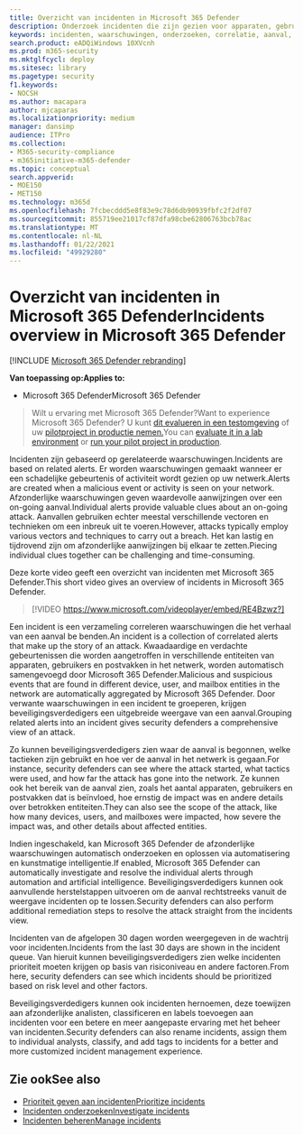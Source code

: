 ```yaml
---
title: Overzicht van incidenten in Microsoft 365 Defender
description: Onderzoek incidenten die zijn gezien voor apparaten, gebruikers en postvakken.
keywords: incidenten, waarschuwingen, onderzoeken, correlatie, aanval, machines, apparaten, gebruikers, identiteiten, identiteit, postvak, e-mail, 365, microsoft, m365
search.product: eADQiWindows 10XVcnh
ms.prod: m365-security
ms.mktglfcycl: deploy
ms.sitesec: library
ms.pagetype: security
f1.keywords:
- NOCSH
ms.author: macapara
author: mjcaparas
ms.localizationpriority: medium
manager: dansimp
audience: ITPro
ms.collection:
- M365-security-compliance
- m365initiative-m365-defender
ms.topic: conceptual
search.appverid:
- MOE150
- MET150
ms.technology: m365d
ms.openlocfilehash: 7fcbecddd5e8f83e9c78d6db90939fbfc2f2df07
ms.sourcegitcommit: 855719ee21017cf87dfa98cbe62806763bcb78ac
ms.translationtype: MT
ms.contentlocale: nl-NL
ms.lasthandoff: 01/22/2021
ms.locfileid: "49929280"
---
```

# <a name="incidents-overview-in-microsoft-365-defender"></a><span data-ttu-id="f7137-104">Overzicht van incidenten in Microsoft 365 Defender</span><span class="sxs-lookup"><span data-stu-id="f7137-104">Incidents overview in Microsoft 365 Defender</span></span>

[!INCLUDE [Microsoft 365 Defender rebranding](../includes/microsoft-defender.md)]


<span data-ttu-id="f7137-105">**Van toepassing op:**</span><span class="sxs-lookup"><span data-stu-id="f7137-105">**Applies to:**</span></span>
- <span data-ttu-id="f7137-106">Microsoft 365 Defender</span><span class="sxs-lookup"><span data-stu-id="f7137-106">Microsoft 365 Defender</span></span>

> <span data-ttu-id="f7137-107">Wilt u ervaring met Microsoft 365 Defender?</span><span class="sxs-lookup"><span data-stu-id="f7137-107">Want to experience Microsoft 365 Defender?</span></span> <span data-ttu-id="f7137-108">U kunt [dit evalueren in een testomgeving](https://aka.ms/mtp-trial-lab) of uw [pilotproject in productie nemen.](https://aka.ms/m365d-pilotplaybook)</span><span class="sxs-lookup"><span data-stu-id="f7137-108">You can [evaluate it in a lab environment](https://aka.ms/mtp-trial-lab) or [run your pilot project in production](https://aka.ms/m365d-pilotplaybook).</span></span>
>


<span data-ttu-id="f7137-109">Incidenten zijn gebaseerd op gerelateerde waarschuwingen.</span><span class="sxs-lookup"><span data-stu-id="f7137-109">Incidents are based on related alerts.</span></span> <span data-ttu-id="f7137-110">Er worden waarschuwingen gemaakt wanneer er een schadelijke gebeurtenis of activiteit wordt gezien op uw netwerk.</span><span class="sxs-lookup"><span data-stu-id="f7137-110">Alerts are created when a malicious event or activity is seen on your network.</span></span> <span data-ttu-id="f7137-111">Afzonderlijke waarschuwingen geven waardevolle aanwijzingen over een on-going aanval.</span><span class="sxs-lookup"><span data-stu-id="f7137-111">Individual alerts provide valuable clues about an on-going attack.</span></span> <span data-ttu-id="f7137-112">Aanvallen gebruiken echter meestal verschillende vectoren en technieken om een inbreuk uit te voeren.</span><span class="sxs-lookup"><span data-stu-id="f7137-112">However, attacks typically employ various vectors and techniques to carry out a breach.</span></span> <span data-ttu-id="f7137-113">Het kan lastig en tijdrovend zijn om afzonderlijke aanwijzingen bij elkaar te zetten.</span><span class="sxs-lookup"><span data-stu-id="f7137-113">Piecing individual clues together can be challenging and time-consuming.</span></span>

<span data-ttu-id="f7137-114">Deze korte video geeft een overzicht van incidenten met Microsoft 365 Defender.</span><span class="sxs-lookup"><span data-stu-id="f7137-114">This short video gives an overview of incidents in Microsoft 365 Defender.</span></span>
<br>

>[!VIDEO https://www.microsoft.com/videoplayer/embed/RE4Bzwz?]

<span data-ttu-id="f7137-115">Een incident is een verzameling correleren waarschuwingen die het verhaal van een aanval be benden.</span><span class="sxs-lookup"><span data-stu-id="f7137-115">An incident is a collection of correlated alerts that make up the story of an attack.</span></span> <span data-ttu-id="f7137-116">Kwaadaardige en verdachte gebeurtenissen die worden aangetroffen in verschillende entiteiten van apparaten, gebruikers en postvakken in het netwerk, worden automatisch samengevoegd door Microsoft 365 Defender.</span><span class="sxs-lookup"><span data-stu-id="f7137-116">Malicious and suspicious events that are found in different device, user, and mailbox entities in the network are automatically aggregated by Microsoft 365 Defender.</span></span> <span data-ttu-id="f7137-117">Door verwante waarschuwingen in een incident te groeperen, krijgen beveiligingsverdedigers een uitgebreide weergave van een aanval.</span><span class="sxs-lookup"><span data-stu-id="f7137-117">Grouping related alerts into an incident gives security defenders a comprehensive view of an attack.</span></span> 

<span data-ttu-id="f7137-118">Zo kunnen beveiligingsverdedigers zien waar de aanval is begonnen, welke tactieken zijn gebruikt en hoe ver de aanval in het netwerk is gegaan.</span><span class="sxs-lookup"><span data-stu-id="f7137-118">For instance, security defenders can see where the attack started, what tactics were used, and how far the attack has gone into the network.</span></span> <span data-ttu-id="f7137-119">Ze kunnen ook het bereik van de aanval zien, zoals het aantal apparaten, gebruikers en postvakken dat is beïnvloed, hoe ernstig de impact was en andere details over betrokken entiteiten.</span><span class="sxs-lookup"><span data-stu-id="f7137-119">They can also see the scope of the attack, like how many devices, users, and mailboxes were impacted, how severe the impact was, and other details about affected entities.</span></span>

<span data-ttu-id="f7137-120">Indien ingeschakeld, kan Microsoft 365 Defender de afzonderlijke waarschuwingen automatisch onderzoeken en oplossen via automatisering en kunstmatige intelligentie.</span><span class="sxs-lookup"><span data-stu-id="f7137-120">If enabled, Microsoft 365 Defender can automatically investigate and resolve the individual alerts through automation and artificial intelligence.</span></span> <span data-ttu-id="f7137-121">Beveiligingsverdedigers kunnen ook aanvullende herstelstappen uitvoeren om de aanval rechtstreeks vanuit de weergave incidenten op te lossen.</span><span class="sxs-lookup"><span data-stu-id="f7137-121">Security defenders can also perform additional remediation steps to resolve the attack straight from the incidents view.</span></span> 

<span data-ttu-id="f7137-122">Incidenten van de afgelopen 30 dagen worden weergegeven in de wachtrij voor incidenten.</span><span class="sxs-lookup"><span data-stu-id="f7137-122">Incidents from the last 30 days are shown in the incident queue.</span></span> <span data-ttu-id="f7137-123">Van hieruit kunnen beveiligingsverdedigers zien welke incidenten prioriteit moeten krijgen op basis van risiconiveau en andere factoren.</span><span class="sxs-lookup"><span data-stu-id="f7137-123">From here, security defenders can see which incidents should be prioritized based on risk level and other factors.</span></span> 

<span data-ttu-id="f7137-124">Beveiligingsverdedigers kunnen ook incidenten hernoemen, deze toewijzen aan afzonderlijke analisten, classificeren en labels toevoegen aan incidenten voor een betere en meer aangepaste ervaring met het beheer van incidenten.</span><span class="sxs-lookup"><span data-stu-id="f7137-124">Security defenders can also rename incidents, assign them to individual analysts, classify, and add tags to incidents for a better and more customized incident management experience.</span></span>



## <a name="see-also"></a><span data-ttu-id="f7137-125">Zie ook</span><span class="sxs-lookup"><span data-stu-id="f7137-125">See also</span></span>
- [<span data-ttu-id="f7137-126">Prioriteit geven aan incidenten</span><span class="sxs-lookup"><span data-stu-id="f7137-126">Prioritize incidents</span></span>](incident-queue.md)
- [<span data-ttu-id="f7137-127">Incidenten onderzoeken</span><span class="sxs-lookup"><span data-stu-id="f7137-127">Investigate incidents</span></span>](investigate-incidents.md)
- [<span data-ttu-id="f7137-128">Incidenten beheren</span><span class="sxs-lookup"><span data-stu-id="f7137-128">Manage incidents</span></span>](manage-incidents.md)
